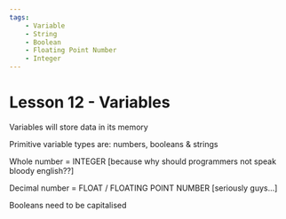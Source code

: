 ```yaml
---
tags:
    - Variable
    - String
    - Boolean
    - Floating Point Number
    - Integer
---
```


# Lesson 12 - Variables

Variables will store data in its memory

Primitive variable types are: numbers, booleans & strings

Whole number = INTEGER [because why should programmers not speak bloody english??]

Decimal number = FLOAT / FLOATING POINT NUMBER [seriously guys...]

Booleans need to be capitalised